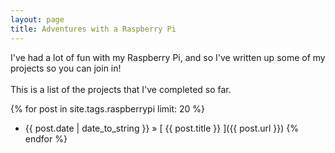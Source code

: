 ```yaml
---
layout: page
title: Adventures with a Raspberry Pi
---
```


<p class="message">
	I've had a lot of fun with my Raspberry Pi, and so I've written up some of my projects so you can join in!
	<br /><br />
	This is a list of the projects that I've completed so far.
</p>

{% for post in site.tags.raspberrypi limit: 20 %}
  * {{ post.date | date_to_string }} &raquo; [ {{ post.title }} ]({{ post.url }})
{% endfor %}
